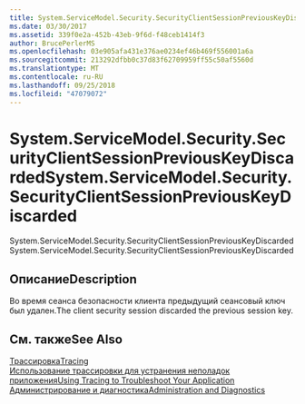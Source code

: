 ```yaml
---
title: System.ServiceModel.Security.SecurityClientSessionPreviousKeyDiscarded
ms.date: 03/30/2017
ms.assetid: 339f0e2a-452b-43eb-9f6d-f48ceb1414f3
author: BrucePerlerMS
ms.openlocfilehash: 03e905afa431e376ae0234ef46b469f556001a6a
ms.sourcegitcommit: 213292dfbb0c37d83f62709959ff55c50af5560d
ms.translationtype: MT
ms.contentlocale: ru-RU
ms.lasthandoff: 09/25/2018
ms.locfileid: "47079072"
---
```

# <a name="systemservicemodelsecuritysecurityclientsessionpreviouskeydiscarded"></a><span data-ttu-id="f7f7c-102">System.ServiceModel.Security.SecurityClientSessionPreviousKeyDiscarded</span><span class="sxs-lookup"><span data-stu-id="f7f7c-102">System.ServiceModel.Security.SecurityClientSessionPreviousKeyDiscarded</span></span>
<span data-ttu-id="f7f7c-103">System.ServiceModel.Security.SecurityClientSessionPreviousKeyDiscarded</span><span class="sxs-lookup"><span data-stu-id="f7f7c-103">System.ServiceModel.Security.SecurityClientSessionPreviousKeyDiscarded</span></span>  
  
## <a name="description"></a><span data-ttu-id="f7f7c-104">Описание</span><span class="sxs-lookup"><span data-stu-id="f7f7c-104">Description</span></span>  
 <span data-ttu-id="f7f7c-105">Во время сеанса безопасности клиента предыдущий сеансовый ключ был удален.</span><span class="sxs-lookup"><span data-stu-id="f7f7c-105">The client security session discarded the previous session key.</span></span>  
  
## <a name="see-also"></a><span data-ttu-id="f7f7c-106">См. также</span><span class="sxs-lookup"><span data-stu-id="f7f7c-106">See Also</span></span>  
 [<span data-ttu-id="f7f7c-107">Трассировка</span><span class="sxs-lookup"><span data-stu-id="f7f7c-107">Tracing</span></span>](../../../../../docs/framework/wcf/diagnostics/tracing/index.md)  
 [<span data-ttu-id="f7f7c-108">Использование трассировки для устранения неполадок приложения</span><span class="sxs-lookup"><span data-stu-id="f7f7c-108">Using Tracing to Troubleshoot Your Application</span></span>](../../../../../docs/framework/wcf/diagnostics/tracing/using-tracing-to-troubleshoot-your-application.md)  
 [<span data-ttu-id="f7f7c-109">Администрирование и диагностика</span><span class="sxs-lookup"><span data-stu-id="f7f7c-109">Administration and Diagnostics</span></span>](../../../../../docs/framework/wcf/diagnostics/index.md)
